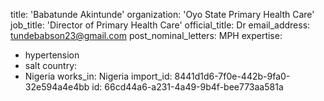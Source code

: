 title: 'Babatunde Akintunde'
organization: 'Oyo State Primary Health Care'
job_title: 'Director of Primary Health Care'
official_title: Dr
email_address: tundebabson23@gmail.com
post_nominal_letters: MPH
expertise:
  - hypertension
  - salt
country:
  - Nigeria
works_in: Nigeria
import_id: 8441d1d6-7f0e-442b-9fa0-32e594a4e4bb
id: 66cd44a6-a231-4a49-9b4f-bee773aa581a
